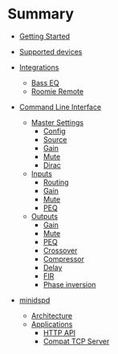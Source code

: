 # Summary

- [Getting Started](./getting-started.md)
- [Supported devices](./devices.md)
- [Integrations](./integrations/index.md)
  - [Bass EQ](./integrations/beq.md)
  - [Roomie Remote](./integrations/roomie_remote.md)
- [Command Line Interface](./cli/index.md)
  - [Master Settings](./cli/master/index.md)
    - [Config](./cli/master/config.md)
    - [Source](./cli/master/source.md)
    - [Gain](./cli/master/gain.md)
    - [Mute](./cli/master/mute.md)
    - [Dirac](./cli/master/dirac.md)
  - [Inputs](./cli/input/index.md)
    - [Routing](./cli/input/routing.md)
    - [Gain](./cli/input/gain.md)
    - [Mute](./cli/input/mute.md)
    - [PEQ](./cli/input/peq.md)
  - [Outputs](./cli/output/index.md)
    - [Gain](./cli/output/gain.md)
    - [Mute](./cli/output/mute.md)
    - [PEQ](./cli/output/peq.md)
    - [Crossover](./cli/output/xover.md)
    - [Compressor](./cli/output/compressor.md)
    - [Delay](./cli/output/delay.md)
    - [FIR](./cli/output/fir.md)
    - [Phase inversion](./cli/output/invert.md)
  
- [minidspd]()
  - [Architecture]()
  - [Applications]()
    - [HTTP API]()
    - [Compat TCP Server]()
